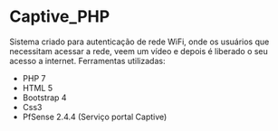 # Captive_PHP
Sistema criado para autenticação de rede WiFi, onde os usuários que necessitam acessar a rede, veem um vídeo e depois é liberado o seu acesso a internet.
Ferramentas utilizadas:
- PHP 7
- HTML 5
- Bootstrap 4
- Css3
- PfSense 2.4.4 (Serviço portal Captive)
